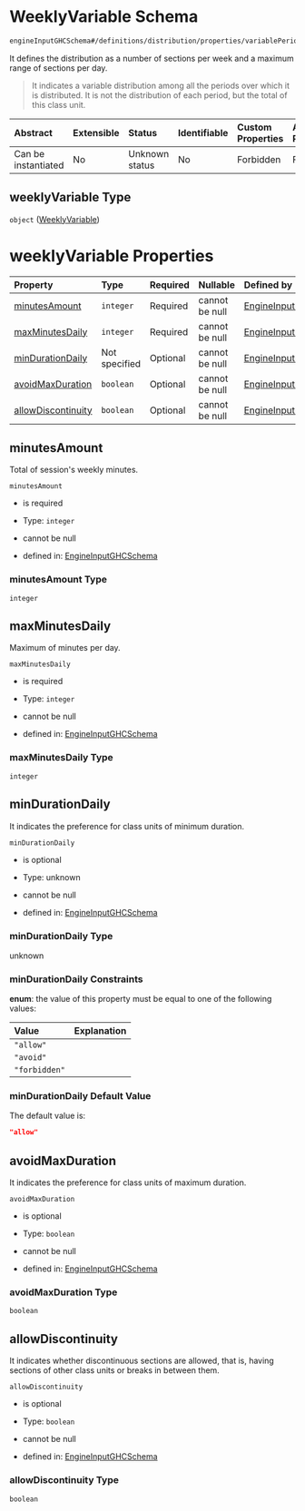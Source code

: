 # WeeklyVariable Schema

```txt
engineInputGHCSchema#/definitions/distribution/properties/variablePeriods/properties/weeklyVariable
```

It defines the distribution as a number of sections per week and a maximum range of sections per day.

> It indicates a variable distribution among all the periods over which it is distributed. It is not the distribution of each period, but the total of this class unit.

| Abstract            | Extensible | Status         | Identifiable | Custom Properties | Additional Properties | Access Restrictions | Defined In                                                        |
| :------------------ | :--------- | :------------- | :----------- | :---------------- | :-------------------- | :------------------ | :---------------------------------------------------------------- |
| Can be instantiated | No         | Unknown status | No           | Forbidden         | Forbidden             | none                | [ghc.schema.json*](../out/ghc.schema.json "open original schema") |

## weeklyVariable Type

`object` ([WeeklyVariable](ghc-definitions-weeklyvariable.md))

# weeklyVariable Properties

| Property                                  | Type          | Required | Nullable       | Defined by                                                                                                                                                               |
| :---------------------------------------- | :------------ | :------- | :------------- | :----------------------------------------------------------------------------------------------------------------------------------------------------------------------- |
| [minutesAmount](#minutesamount)           | `integer`     | Required | cannot be null | [EngineInputGHCSchema](ghc-definitions-weeklyvariable-properties-minutesamount.md "engineInputGHCSchema#/definitions/weeklyVariable/properties/minutesAmount")           |
| [maxMinutesDaily](#maxminutesdaily)       | `integer`     | Required | cannot be null | [EngineInputGHCSchema](ghc-definitions-weeklyvariable-properties-maxminutesdaily.md "engineInputGHCSchema#/definitions/weeklyVariable/properties/maxMinutesDaily")       |
| [minDurationDaily](#mindurationdaily)     | Not specified | Optional | cannot be null | [EngineInputGHCSchema](ghc-definitions-weeklyvariable-properties-mindurationdaily.md "engineInputGHCSchema#/definitions/weeklyVariable/properties/minDurationDaily")     |
| [avoidMaxDuration](#avoidmaxduration)     | `boolean`     | Optional | cannot be null | [EngineInputGHCSchema](ghc-definitions-weeklyvariable-properties-avoidmaxduration.md "engineInputGHCSchema#/definitions/weeklyVariable/properties/avoidMaxDuration")     |
| [allowDiscontinuity](#allowdiscontinuity) | `boolean`     | Optional | cannot be null | [EngineInputGHCSchema](ghc-definitions-weeklyvariable-properties-allowdiscontinuity.md "engineInputGHCSchema#/definitions/weeklyVariable/properties/allowDiscontinuity") |

## minutesAmount

Total of session's weekly minutes.

`minutesAmount`

*   is required

*   Type: `integer`

*   cannot be null

*   defined in: [EngineInputGHCSchema](ghc-definitions-weeklyvariable-properties-minutesamount.md "engineInputGHCSchema#/definitions/weeklyVariable/properties/minutesAmount")

### minutesAmount Type

`integer`

## maxMinutesDaily

Maximum of minutes per day.

`maxMinutesDaily`

*   is required

*   Type: `integer`

*   cannot be null

*   defined in: [EngineInputGHCSchema](ghc-definitions-weeklyvariable-properties-maxminutesdaily.md "engineInputGHCSchema#/definitions/weeklyVariable/properties/maxMinutesDaily")

### maxMinutesDaily Type

`integer`

## minDurationDaily

It indicates the preference for class units of minimum duration.

`minDurationDaily`

*   is optional

*   Type: unknown

*   cannot be null

*   defined in: [EngineInputGHCSchema](ghc-definitions-weeklyvariable-properties-mindurationdaily.md "engineInputGHCSchema#/definitions/weeklyVariable/properties/minDurationDaily")

### minDurationDaily Type

unknown

### minDurationDaily Constraints

**enum**: the value of this property must be equal to one of the following values:

| Value         | Explanation |
| :------------ | :---------- |
| `"allow"`     |             |
| `"avoid"`     |             |
| `"forbidden"` |             |

### minDurationDaily Default Value

The default value is:

```json
"allow"
```

## avoidMaxDuration

It indicates the preference for class units of maximum duration.

`avoidMaxDuration`

*   is optional

*   Type: `boolean`

*   cannot be null

*   defined in: [EngineInputGHCSchema](ghc-definitions-weeklyvariable-properties-avoidmaxduration.md "engineInputGHCSchema#/definitions/weeklyVariable/properties/avoidMaxDuration")

### avoidMaxDuration Type

`boolean`

## allowDiscontinuity

It indicates whether discontinuous sections are allowed, that is, having sections of other class units or breaks in between them.

`allowDiscontinuity`

*   is optional

*   Type: `boolean`

*   cannot be null

*   defined in: [EngineInputGHCSchema](ghc-definitions-weeklyvariable-properties-allowdiscontinuity.md "engineInputGHCSchema#/definitions/weeklyVariable/properties/allowDiscontinuity")

### allowDiscontinuity Type

`boolean`

